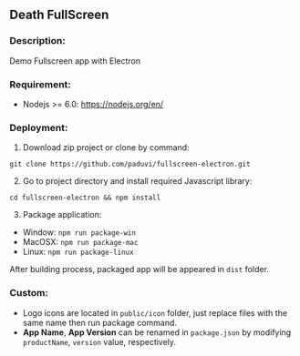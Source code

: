 ## Death FullScreen

### Description: 
Demo Fullscreen app with Electron

### Requirement:
- Nodejs >= 6.0: https://nodejs.org/en/

### Deployment:
1. Download zip project or clone by command:

`git clone https://github.com/paduvi/fullscreen-electron.git`

2. Go to project directory and install required Javascript library:

`cd fullscreen-electron && npm install`

3. Package application:
- Window: `npm run package-win`
- MacOSX: `npm run package-mac`
- Linux: `npm run package-linux`

After building process, packaged app will be appeared in `dist` folder.

### Custom:
- Logo icons are located in `public/icon` folder, just replace files with the same name then run package command.
- **App Name**, **App Version** can be renamed in `package.json` by modifying `productName`, `version` value, respectively.
